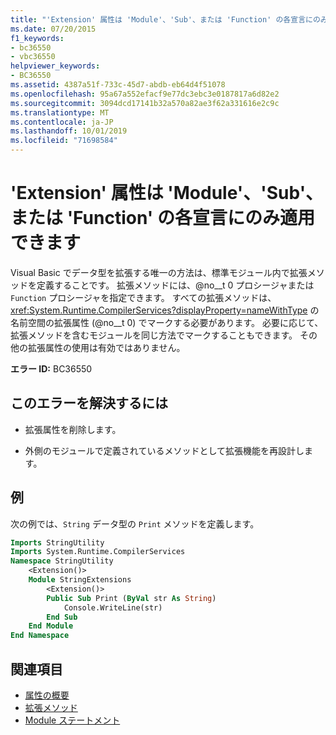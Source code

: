 ```yaml
---
title: "'Extension' 属性は 'Module'、'Sub'、または 'Function' の各宣言にのみ適用できます"
ms.date: 07/20/2015
f1_keywords:
- bc36550
- vbc36550
helpviewer_keywords:
- BC36550
ms.assetid: 4387a51f-733c-45d7-abdb-eb64d4f51078
ms.openlocfilehash: 95a67a552efacf9e77dc3ebc3e0187817a6d82e2
ms.sourcegitcommit: 3094dcd17141b32a570a82ae3f62a331616e2c9c
ms.translationtype: MT
ms.contentlocale: ja-JP
ms.lasthandoff: 10/01/2019
ms.locfileid: "71698584"
---
```

# <a name="extension-attribute-can-be-applied-only-to-module-sub-or-function-declarations"></a>'Extension' 属性は 'Module'、'Sub'、または 'Function' の各宣言にのみ適用できます
Visual Basic でデータ型を拡張する唯一の方法は、標準モジュール内で拡張メソッドを定義することです。 拡張メソッドには、@no__t 0 プロシージャまたは `Function` プロシージャを指定できます。 すべての拡張メソッドは、<xref:System.Runtime.CompilerServices?displayProperty=nameWithType> の名前空間の拡張属性 (@no__t 0) でマークする必要があります。 必要に応じて、拡張メソッドを含むモジュールを同じ方法でマークすることもできます。 その他の拡張属性の使用は有効ではありません。  
  
 **エラー ID:** BC36550  
  
## <a name="to-correct-this-error"></a>このエラーを解決するには  
  
- 拡張属性を削除します。  
  
- 外側のモジュールで定義されているメソッドとして拡張機能を再設計します。  
  
## <a name="example"></a>例  
 次の例では、`String` データ型の `Print` メソッドを定義します。  
  
```vb  
Imports StringUtility  
Imports System.Runtime.CompilerServices  
Namespace StringUtility  
    <Extension()>   
    Module StringExtensions  
        <Extension()>   
        Public Sub Print (ByVal str As String)  
            Console.WriteLine(str)  
        End Sub  
    End Module  
End Namespace  
```  
  
## <a name="see-also"></a>関連項目

- [属性の概要](../../../visual-basic/programming-guide/concepts/attributes/index.md)
- [拡張メソッド](../../../visual-basic/programming-guide/language-features/procedures/extension-methods.md)
- [Module ステートメント](../../../visual-basic/language-reference/statements/module-statement.md)
